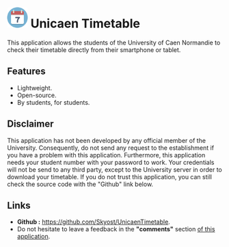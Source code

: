 # <img src="https://github.com/Skyost/UnicaenTimetable/blob/master/assets/icon.svg" height="48px" width="48px" title="Icon" alt="Icon"/> Unicaen Timetable
This application allows the students of the University of Caen Normandie to check their timetable directly from their smartphone or tablet.


## Features
- Lightweight.
- Open-source.
- By students, for students.

## Disclaimer
This application has not been developed by any official member of the University. Consequently, do not send any request to the establishment if you have a problem with this application.
Furthermore, this application needs your student number with your password to work. Your credentials will not be send to any third party, except to the University server in order to download your timetable.
If you do not trust this application, you can still check the source code with the "Github" link below.

## Links

- **Github :** https://github.com/Skyost/UnicaenTimetable.
- Do not hesitate to leave a feedback in the **"comments"** section [of this application](https://play.google.com/store/apps/details?id=fr.skyost.timetable).
